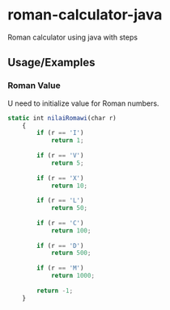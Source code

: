 # roman-calculator-java
Roman calculator using java with steps

## Usage/Examples
### Roman Value
U need to initialize value for Roman numbers.
```javascript
static int nilaiRomawi(char r)
	{
	    if (r == 'I')
	        return 1;
	 
	    if (r == 'V')
	        return 5;
	 
	    if (r == 'X')
	        return 10;
	 
	    if (r == 'L')
	        return 50;
	 
	    if (r == 'C')
	        return 100;
	 
	    if (r == 'D')
	        return 500;
	 
	    if (r == 'M')
	        return 1000;
	 
	    return -1;
	}
```